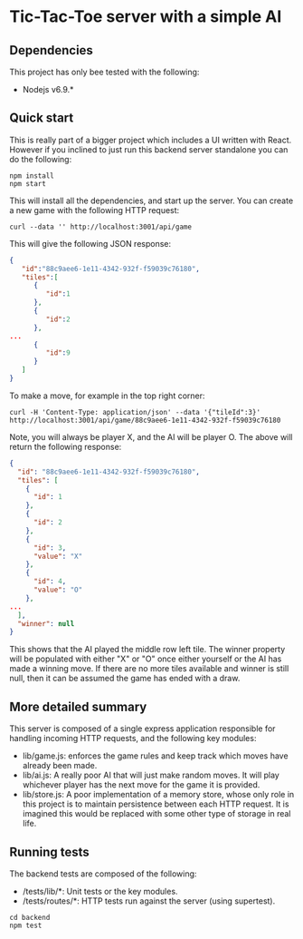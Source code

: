# Tic-Tac-Toe server with a simple AI

## Dependencies

This project has only bee tested with the following:

* Nodejs v6.9.*

## Quick start

This is really part of a bigger project which includes a UI written with React. However if you inclined to just run this backend server standalone you can do the following:

```shell
npm install
npm start
```

This will install all the dependencies, and start up the server. You can create a new game with the following HTTP request:

```shell
curl --data '' http://localhost:3001/api/game
```

This will give the following JSON response:

```json
{
   "id":"88c9aee6-1e11-4342-932f-f59039c76180",
   "tiles":[
      {
         "id":1
      },
      {
         "id":2
      },
...
      {
         "id":9
      }
   ]
}
```

To make a move, for example in the top right corner:

```shell
curl -H 'Content-Type: application/json' --data '{"tileId":3}' http://localhost:3001/api/game/88c9aee6-1e11-4342-932f-f59039c76180
```

Note, you will always be player X, and the AI will be player O. The above will return the following response:

```json
{
  "id": "88c9aee6-1e11-4342-932f-f59039c76180",
  "tiles": [
    {
      "id": 1
    },
    {
      "id": 2
    },
    {
      "id": 3,
      "value": "X"
    },
    {
      "id": 4,
      "value": "O"
    },
...
  ],
  "winner": null
}
```

This shows that the AI played the middle row left tile. The winner property will be populated with either "X" or "O" once either yourself or the AI has made a winning move. If there are no more tiles available and winner is still null, then it can be assumed the game has ended with a draw.

## More detailed summary

This server is composed of a single express application responsible for handling incoming HTTP requests, and the following key modules:

* lib/game.js: enforces the game rules and keep track which moves have already been made.
* lib/ai.js: A really poor AI that will just make random moves. It will play whichever player has the next move for the game it is provided.
* lib/store.js: A poor implementation of a memory store, whose only role in this project is to maintain persistence between each HTTP request. It is imagined this would be replaced with some other type of storage in real life.

## Running tests

The backend tests are composed of the following:

* /tests/lib/*: Unit tests or the key modules.
* /tests/routes/*: HTTP tests run against the server (using supertest).

```shell
cd backend
npm test
```
